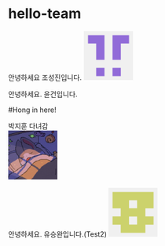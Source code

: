 # hello-team

안녕하세요 조성진입니다. 
<img src ="./Image/Profile_Jocastle.png" width ="100" height="100">

안녕하세요. 윤건입니다.

#Hong in here!


박지훈 다녀감  
<img src="./Image/Profile_Jihoon.png" width = "100" height = "100">

안녕하세요. 유승완입니다.(Test2)
<img src="./Image/Profile_ysw4697.png" width = "100" height = "100">